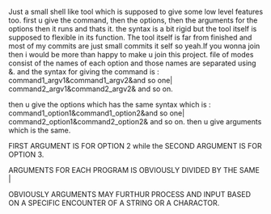 Just a small shell like tool which is supposed to give some low level features too. first u give the command, then the options, then the arguments for the options then it runs and thats it. the syntax is a bit rigid but the tool itself is supposed to flexible in its function. The tool itself is far from finished and most of my commits are just small commits it self so yeah.If you wonna join then i would be more than happy to make u join this project. file of modes consist of the names of each option and those names are separated using &. and the syntax for giving the command is :
command1_argv1&command1_argv2&and so one| command2_argv1&command2_argv2& and so on.

then u give the options which has the same syntax which is :
command1_option1&command1_option2&and so one| command2_option1&command2_option2& and so on.
then u give arguments which is the same.


FIRST ARGUMENT IS FOR OPTION 2 while the SECOND ARGUMENT IS FOR OPTION 3.

ARGUMENTS FOR EACH PROGRAM IS OBVIOUSLY DIVIDED BY THE SAME |

OBVIOUSLY ARGUMENTS MAY FURTHUR PROCESS AND INPUT BASED ON A SPECIFIC ENCOUNTER OF A STRING OR A CHARACTOR. 
